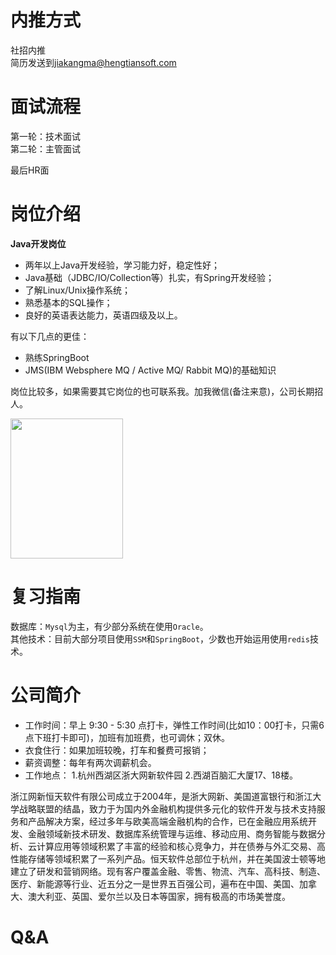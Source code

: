 # 内推方式

社招内推<br/>
简历发送到[jiakangma@hengtiansoft.com](mailto:http://jiakangma@hengtiansoft.com)

# 面试流程

第一轮：技术面试<br/>
第二轮：主管面试<br/>

最后HR面

# 岗位介绍

**Java开发岗位**

* 两年以上Java开发经验，学习能力好，稳定性好；
* Java基础（JDBC/IO/Collection等）扎实，有Spring开发经验；
* 了解Linux/Unix操作系统；
* 熟悉基本的SQL操作；
* 良好的英语表达能力，英语四级及以上。

有以下几点的更佳：
* 熟练SpringBoot
* JMS(IBM Websphere MQ / Active MQ/ Rabbit MQ)的基础知识

岗位比较多，如果需要其它岗位的也可联系我。加我微信(备注来意)，公司长期招人。

<img src="https://img-blog.csdnimg.cn/20190102173537505.jpg?x-oss-process=image/watermark,type_ZmFuZ3poZW5naGVpdGk,shadow_10,text_aHR0cHM6Ly9ibG9nLmNzZG4ubmV0L21hODUzNzU2MDU5,size_16,color_FFFFFF,t_70" width="180" height="224" />

# 复习指南

数据库：`Mysql`为主，有少部分系统在使用`Oracle`。<br/>
其他技术：目前大部分项目使用`SSM`和`SpringBoot`，少数也开始运用使用`redis`技术。

# 公司简介

- 工作时间：早上 9:30 - 5:30 点打卡，弹性工作时间(比如10：00打卡，只需6点下班打卡即可)，加班有加班费，也可调休；双休。
- 衣食住行：如果加班较晚，打车和餐费可报销；
- 薪资调整：每年有两次调薪机会。
- 工作地点：
	1.杭州西湖区浙大网新软件园
	2.西湖百脑汇大厦17、18楼。

​        浙江网新恒天软件有限公司成立于2004年，是浙大网新、美国道富银行和浙江大学战略联盟的结晶，致力于为国内外金融机构提供多元化的软件开发与技术支持服务和产品解决方案，经过多年与欧美高端金融机构的合作，已在金融应用系统开发、金融领域新技术研发、数据库系统管理与运维、移动应用、商务智能与数据分析、云计算应用等领域积累了丰富的经验和核心竞争力，并在债券与外汇交易、高性能存储等领域积累了一系列产品。
​        恒天软件总部位于杭州，并在美国波士顿等地建立了研发和营销网络。现有客户覆盖金融、零售、物流、汽车、高科技、制造、医疗、新能源等行业、近五分之一是世界五百强公司，遍布在中国、美国、加拿大、澳大利亚、英国、爱尔兰以及日本等国家，拥有极高的市场美誉度。

# Q&A

